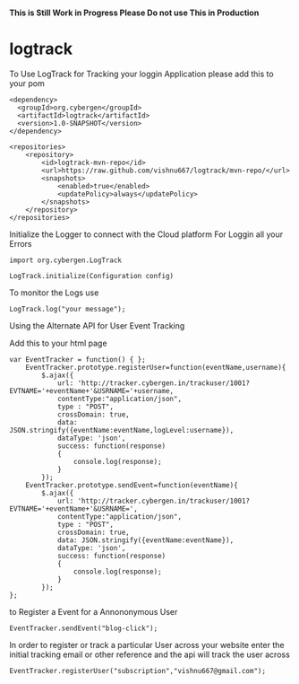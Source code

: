 #### This is Still Work in Progress Please Do not use This in Production

# logtrack

To Use LogTrack for Tracking your loggin Application please add this to your pom 

```
<dependency>
  <groupId>org.cybergen</groupId>
  <artifactId>logtrack</artifactId>
  <version>1.0-SNAPSHOT</version>
</dependency>

<repositories>
    <repository>
        <id>logtrack-mvn-repo</id>
        <url>https://raw.github.com/vishnu667/logtrack/mvn-repo/</url>
        <snapshots>
            <enabled>true</enabled>
            <updatePolicy>always</updatePolicy>
        </snapshots>
    </repository>
</repositories>
```

Initialize the Logger to connect with the Cloud platform For Loggin all your Errors

```
import org.cybergen.LogTrack

LogTrack.initialize(Configuration config)
```

To monitor the Logs use 

```
LogTrack.log("your message");
```



Using the Alternate API for User Event Tracking 


Add this to your html page
```
var EventTracker = function() { };
    EventTracker.prototype.registerUser=function(eventName,username){
        $.ajax({
            url: 'http://tracker.cybergen.in/trackuser/1001?EVTNAME='+eventName+'&USRNAME='+username,
            contentType:"application/json",
            type : "POST",
            crossDomain: true,
            data: JSON.stringify({eventName:eventName,logLevel:username}),
            dataType: 'json',
            success: function(response)
            {
                console.log(response);
            }
        });
    EventTracker.prototype.sendEvent=function(eventName){
        $.ajax({
            url: 'http://tracker.cybergen.in/trackuser/1001?EVTNAME='+eventName+'&USRNAME=',
            contentType:"application/json",
            type : "POST",
            crossDomain: true,
            data: JSON.stringify({eventName:eventName}),
            dataType: 'json',
            success: function(response)
            {
                console.log(response);
            }
        });
};

```

to Register a Event for a Annononymous User
```
EventTracker.sendEvent("blog-click");
```

In order to register or track a particular User across your website enter the initial tracking email or other reference and the api will track the user across 

```
EventTracker.registerUser("subscription","vishnu667@gmail.com");
```







